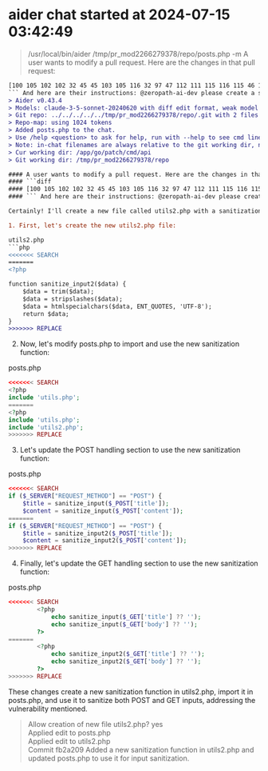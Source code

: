 
# aider chat started at 2024-07-15 03:42:49

> /usr/local/bin/aider /tmp/pr_mod2266279378/repo/posts.php -m A user wants to modify a pull request. Here are the changes in that pull request:
```diff
[100 105 102 102 32 45 45 103 105 116 32 97 47 112 111 115 116 115 46 112 104 112 32 98 47 112 111 115 116 115 46 112 104 112 10 105 110 100 101 120 32 48 54 55 53 49 98 50 46 46 54 52 102 56 99 99 52 32 49 48 48 54 52 52 10 45 45 45 32 97 47 112 111 115 116 115 46 112 104 112 10 43 43 43 32 98 47 112 111 115 116 115 46 112 104 112 10 64 64 32 45 49 44 52 32 43 49 44 54 32 64 64 10 32 60 63 112 104 112 10 43 105 110 99 108 117 100 101 32 39 117 116 105 108 115 46 112 104 112 39 59 10 43 10 32 36 109 121 115 113 108 105 32 61 32 110 101 119 32 109 121 115 113 108 105 40 34 108 111 99 97 108 104 111 115 116 34 44 32 34 117 115 101 114 34 44 32 34 112 97 115 115 119 111 114 100 34 44 32 34 100 97 116 97 98 97 115 101 34 41 59 10 32 10 32 105 102 32 40 36 109 121 115 113 108 105 45 62 99 111 110 110 101 99 116 95 101 114 114 111 114 41 32 123 10 64 64 32 45 54 44 56 32 43 56 44 56 32 64 64 32 105 102 32 40 36 109 121 115 113 108 105 45 62 99 111 110 110 101 99 116 95 101 114 114 111 114 41 32 123 10 32 125 10 32 10 32 105 102 32 40 36 95 83 69 82 86 69 82 91 34 82 69 81 85 69 83 84 95 77 69 84 72 79 68 34 93 32 61 61 32 34 80 79 83 84 34 41 32 123 10 45 32 32 32 32 36 116 105 116 108 101 32 61 32 36 95 80 79 83 84 91 39 116 105 116 108 101 39 93 59 10 45 32 32 32 32 36 99 111 110 116 101 110 116 32 61 32 36 95 80 79 83 84 91 39 99 111 110 116 101 110 116 39 93 59 10 43 32 32 32 32 36 116 105 116 108 101 32 61 32 115 97 110 105 116 105 122 101 95 105 110 112 117 116 40 36 95 80 79 83 84 91 39 116 105 116 108 101 39 93 41 59 10 43 32 32 32 32 36 99 111 110 116 101 110 116 32 61 32 115 97 110 105 116 105 122 101 95 105 110 112 117 116 40 36 95 80 79 83 84 91 39 99 111 110 116 101 110 116 39 93 41 59 10 32 10 32 32 32 32 32 36 115 116 109 116 32 61 32 36 109 121 115 113 108 105 45 62 112 114 101 112 97 114 101 40 34 73 78 83 69 82 84 32 73 78 84 79 32 112 111 115 116 115 32 40 116 105 116 108 101 44 32 99 111 110 116 101 110 116 41 32 86 65 76 85 69 83 32 40 63 44 32 63 41 34 41 59 10 32 32 32 32 32 36 115 116 109 116 45 62 98 105 110 100 95 112 97 114 97 109 40 34 115 115 34 44 32 36 116 105 116 108 101 44 32 36 99 111 110 116 101 110 116 41 59 10 64 64 32 45 51 54 44 57 32 43 51 56 44 57 32 64 64 32 36 114 101 115 117 108 116 32 61 32 36 109 121 115 113 108 105 45 62 113 117 101 114 121 40 34 83 69 76 69 67 84 32 42 32 70 82 79 77 32 112 111 115 116 115 34 41 59 10 32 32 32 32 32 60 104 50 62 80 111 115 116 115 60 47 104 50 62 10 32 32 32 32 32 60 117 108 62 10 32 32 32 32 32 32 32 32 32 60 63 112 104 112 10 45 32 32 32 32 32 32 32 32 32 32 32 32 101 99 104 111 32 36 95 71 69 84 91 39 116 105 116 108 101 39 93 59 10 45 32 32 32 32 32 32 32 32 32 32 32 32 101 99 104 111 32 36 95 71 69 84 91 39 98 111 100 121 39 93 59 10 43 32 32 32 32 32 32 32 32 32 32 32 32 101 99 104 111 32 115 97 110 105 116 105 122 101 95 105 110 112 117 116 40 36 95 71 69 84 91 39 116 105 116 108 101 39 93 32 63 63 32 39 39 41 59 10 43 32 32 32 32 32 32 32 32 32 32 32 32 101 99 104 111 32 115 97 110 105 116 105 122 101 95 105 110 112 117 116 40 36 95 71 69 84 91 39 98 111 100 121 39 93 32 63 63 32 39 39 41 59 10 32 32 32 32 32 32 32 32 32 63 62 10 32 32 32 32 32 60 47 117 108 62 10 32 60 47 98 111 100 121 62 10 45 60 47 104 116 109 108 62 10 92 32 78 111 32 110 101 119 108 105 110 101 32 97 116 32 101 110 100 32 111 102 32 102 105 108 101 10 43 60 47 104 116 109 108 62 10]
``` And here are their instructions: @zeropath-ai-dev please create a sanitization function in a new file called utils2.php. import it and use it to fix the discovered vulnerability --yes --weak-model gpt-4o --no-gitignore --no-attribute-author --no-attribute-committer --sonnet  
> Aider v0.43.4  
> Models: claude-3-5-sonnet-20240620 with diff edit format, weak model gpt-4o  
> Git repo: ../../../../../tmp/pr_mod2266279378/repo/.git with 2 files  
> Repo-map: using 1024 tokens  
> Added posts.php to the chat.  
> Use /help <question> to ask for help, run with --help to see cmd line args  
> Note: in-chat filenames are always relative to the git working dir, not the current working dir.  
> Cur working dir: /app/go/patch/cmd/api  
> Git working dir: /tmp/pr_mod2266279378/repo  

#### A user wants to modify a pull request. Here are the changes in that pull request:  
#### ```diff  
#### [100 105 102 102 32 45 45 103 105 116 32 97 47 112 111 115 116 115 46 112 104 112 32 98 47 112 111 115 116 115 46 112 104 112 10 105 110 100 101 120 32 48 54 55 53 49 98 50 46 46 54 52 102 56 99 99 52 32 49 48 48 54 52 52 10 45 45 45 32 97 47 112 111 115 116 115 46 112 104 112 10 43 43 43 32 98 47 112 111 115 116 115 46 112 104 112 10 64 64 32 45 49 44 52 32 43 49 44 54 32 64 64 10 32 60 63 112 104 112 10 43 105 110 99 108 117 100 101 32 39 117 116 105 108 115 46 112 104 112 39 59 10 43 10 32 36 109 121 115 113 108 105 32 61 32 110 101 119 32 109 121 115 113 108 105 40 34 108 111 99 97 108 104 111 115 116 34 44 32 34 117 115 101 114 34 44 32 34 112 97 115 115 119 111 114 100 34 44 32 34 100 97 116 97 98 97 115 101 34 41 59 10 32 10 32 105 102 32 40 36 109 121 115 113 108 105 45 62 99 111 110 110 101 99 116 95 101 114 114 111 114 41 32 123 10 64 64 32 45 54 44 56 32 43 56 44 56 32 64 64 32 105 102 32 40 36 109 121 115 113 108 105 45 62 99 111 110 110 101 99 116 95 101 114 114 111 114 41 32 123 10 32 125 10 32 10 32 105 102 32 40 36 95 83 69 82 86 69 82 91 34 82 69 81 85 69 83 84 95 77 69 84 72 79 68 34 93 32 61 61 32 34 80 79 83 84 34 41 32 123 10 45 32 32 32 32 36 116 105 116 108 101 32 61 32 36 95 80 79 83 84 91 39 116 105 116 108 101 39 93 59 10 45 32 32 32 32 36 99 111 110 116 101 110 116 32 61 32 36 95 80 79 83 84 91 39 99 111 110 116 101 110 116 39 93 59 10 43 32 32 32 32 36 116 105 116 108 101 32 61 32 115 97 110 105 116 105 122 101 95 105 110 112 117 116 40 36 95 80 79 83 84 91 39 116 105 116 108 101 39 93 41 59 10 43 32 32 32 32 36 99 111 110 116 101 110 116 32 61 32 115 97 110 105 116 105 122 101 95 105 110 112 117 116 40 36 95 80 79 83 84 91 39 99 111 110 116 101 110 116 39 93 41 59 10 32 10 32 32 32 32 32 36 115 116 109 116 32 61 32 36 109 121 115 113 108 105 45 62 112 114 101 112 97 114 101 40 34 73 78 83 69 82 84 32 73 78 84 79 32 112 111 115 116 115 32 40 116 105 116 108 101 44 32 99 111 110 116 101 110 116 41 32 86 65 76 85 69 83 32 40 63 44 32 63 41 34 41 59 10 32 32 32 32 32 36 115 116 109 116 45 62 98 105 110 100 95 112 97 114 97 109 40 34 115 115 34 44 32 36 116 105 116 108 101 44 32 36 99 111 110 116 101 110 116 41 59 10 64 64 32 45 51 54 44 57 32 43 51 56 44 57 32 64 64 32 36 114 101 115 117 108 116 32 61 32 36 109 121 115 113 108 105 45 62 113 117 101 114 121 40 34 83 69 76 69 67 84 32 42 32 70 82 79 77 32 112 111 115 116 115 34 41 59 10 32 32 32 32 32 60 104 50 62 80 111 115 116 115 60 47 104 50 62 10 32 32 32 32 32 60 117 108 62 10 32 32 32 32 32 32 32 32 32 60 63 112 104 112 10 45 32 32 32 32 32 32 32 32 32 32 32 32 101 99 104 111 32 36 95 71 69 84 91 39 116 105 116 108 101 39 93 59 10 45 32 32 32 32 32 32 32 32 32 32 32 32 101 99 104 111 32 36 95 71 69 84 91 39 98 111 100 121 39 93 59 10 43 32 32 32 32 32 32 32 32 32 32 32 32 101 99 104 111 32 115 97 110 105 116 105 122 101 95 105 110 112 117 116 40 36 95 71 69 84 91 39 116 105 116 108 101 39 93 32 63 63 32 39 39 41 59 10 43 32 32 32 32 32 32 32 32 32 32 32 32 101 99 104 111 32 115 97 110 105 116 105 122 101 95 105 110 112 117 116 40 36 95 71 69 84 91 39 98 111 100 121 39 93 32 63 63 32 39 39 41 59 10 32 32 32 32 32 32 32 32 32 63 62 10 32 32 32 32 32 60 47 117 108 62 10 32 60 47 98 111 100 121 62 10 45 60 47 104 116 109 108 62 10 92 32 78 111 32 110 101 119 108 105 110 101 32 97 116 32 101 110 100 32 111 102 32 102 105 108 101 10 43 60 47 104 116 109 108 62 10]  
#### ``` And here are their instructions: @zeropath-ai-dev please create a sanitization function in a new file called utils2.php. import it and use it to fix the discovered vulnerability  

Certainly! I'll create a new file called utils2.php with a sanitization function, import it in posts.php, and use it to fix the vulnerability. Here are the changes:

1. First, let's create the new utils2.php file:

utils2.php
```php
<<<<<<< SEARCH
=======
<?php

function sanitize_input2($data) {
    $data = trim($data);
    $data = stripslashes($data);
    $data = htmlspecialchars($data, ENT_QUOTES, 'UTF-8');
    return $data;
}
>>>>>>> REPLACE
```

2. Now, let's modify posts.php to import and use the new sanitization function:

posts.php
```php
<<<<<<< SEARCH
<?php
include 'utils.php';
=======
<?php
include 'utils.php';
include 'utils2.php';
>>>>>>> REPLACE
```

3. Let's update the POST handling section to use the new sanitization function:

posts.php
```php
<<<<<<< SEARCH
if ($_SERVER["REQUEST_METHOD"] == "POST") {
    $title = sanitize_input($_POST['title']);
    $content = sanitize_input($_POST['content']);
=======
if ($_SERVER["REQUEST_METHOD"] == "POST") {
    $title = sanitize_input2($_POST['title']);
    $content = sanitize_input2($_POST['content']);
>>>>>>> REPLACE
```

4. Finally, let's update the GET handling section to use the new sanitization function:

posts.php
```php
<<<<<<< SEARCH
        <?php
            echo sanitize_input($_GET['title'] ?? '');
            echo sanitize_input($_GET['body'] ?? '');
        ?>
=======
        <?php
            echo sanitize_input2($_GET['title'] ?? '');
            echo sanitize_input2($_GET['body'] ?? '');
        ?>
>>>>>>> REPLACE
```

These changes create a new sanitization function in utils2.php, import it in posts.php, and use it to sanitize both POST and GET inputs, addressing the vulnerability mentioned.

> Allow creation of new file utils2.php? yes  
> Applied edit to posts.php  
> Applied edit to utils2.php  
> Commit fb2a209 Added a new sanitization function in utils2.php and updated posts.php to use it for input sanitization.  
